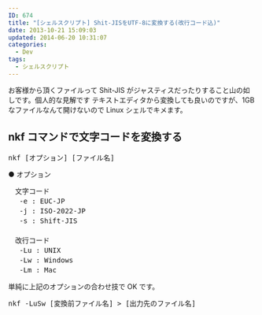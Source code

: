 ```yaml
---
ID: 674
title: "[シェルスクリプト] Shit-JISをUTF-8に変換する(改行コード込)"
date: 2013-10-21 15:09:03
updated: 2014-06-20 10:31:07
categories:
  - Dev
tags: 
  - シェルスクリプト
---
```


お客様から頂くファイルって Shit-JIS がジャスティスだったりすること山の如しです。<span class="text-muted">個人的な見解です</span>
テキストエディタから変換しても良いのですが、1GB なファイルなんて開けないので Linux シェルでキメます。

<!--more-->
<h2>nkf コマンドで文字コードを変換する</h2>

<pre>nkf [オプション] [ファイル名]</pre>

● オプション

<pre>
　文字コード
　 -e : EUC-JP
　 -j : ISO-2022-JP
　 -s : Shift-JIS
　
　改行コード
　 -Lu : UNIX
　 -Lw : Windows
　 -Lm : Mac</pre>

単純に上記のオプションの合わせ技で OK です。

<pre class="linenums">nkf -LuSw [変換前ファイル名] > [出力先のファイル名]</pre>
